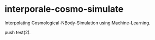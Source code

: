 # interporale-cosmo-simulate
Interpolating Cosmological-NBody-Simulation using Machine-Learning.

push test(2).
